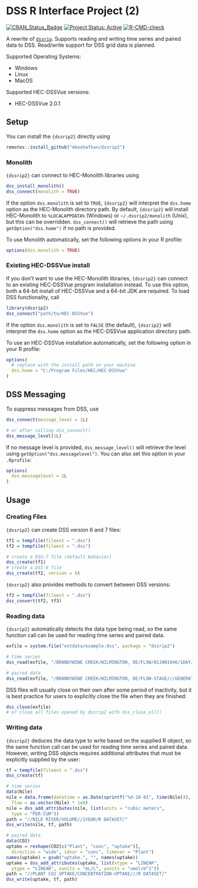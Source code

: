 # DSS R Interface Project (2)

<!-- badges: start -->
[![CRAN_Status_Badge](http://www.r-pkg.org/badges/version/dssrip2)](http://cran.r-project.org/package=dssrip2)
[![Project Status: Active](https://www.repostatus.org/badges/latest/active.svg)](https://www.repostatus.org/#active)
[![R-CMD-check](https://github.com/mkoohafkan/dssrip2/actions/workflows/R-CMD-check.yaml/badge.svg)](https://github.com/mkoohafkan/dssrip2/actions/workflows/R-CMD-check.yaml)
<!-- badges: end -->

A rewrite of [`dssrip`](https://github.com/eheisman/dssrip). Supports
reading and writing time series and paired data to DSS.
Read/write support for DSS grid data is planned.

Supported Operating Systems:
- Windows
- Linux
- MacOS

Supported HEC-DSSVue versions:
- HEC-DSSVue 2.0.1


## Setup

You can install the `{dssrip2}` directly using

```r
remotes::install_github("mkoohafkan/dssrip2")
```

### Monolith

`{dssrip2}` can connect to HEC-Monolith libraries using

```r
dss_install_monolith()
dss_connect(monolith = TRUE)
```

If the option `dss.monolith` is set to `TRUE`,
`{dssrip2}` will interpret the
`dss.home` option as the HEC-Monolith directory path.
By default, `{dssrip2}` will install HEC-Monolith to
`%LOCALAPPDATA%` (Windows) or `~/.dssrip2/monolith` (Unix),
but this can be overridden.
`dss_connect()` will retrieve the path using `getOption("dss.home")` 
if no path is provided. 

To use Monolith automatically, set the following
options in your R profile:

```r
options(dss.monolith = TRUE)
```


### Existing HEC-DSSVue install

If you don't want to use the HEC-Monolith libraries, `{dssrip2}` can
connect to an existing HEC-DSSVue program installation instead.
To use this option, both a 64-bit install of HEC-DSSVue and a 64-bit
JDK are required. To load DSS functionality, call

```r
library(dssrip2)
dss_connect("path/to/HEC-DSSVue")
```

If the option `dss.monolith` is set to `FALSE` (the default),
`{dssrip2}` will interpret the `dss.home` option as the 
HEC-DSSVue application directory path.

To use an HEC-DSSVue installation automatically,
set the following option in your R profile:

```r
options(
  # replace with the install path on your machine
  dss.home = "C:/Program Files/HEC/HEC-DSSVue"
)
```

## DSS Messaging

To suppress messages from DSS, use

```r
dss_connect(message_level = 1L)

# or after calling dss_connect()
dss_message_level(1L)
```

If no message level is provided, `dss_message_level()` will retrieve
the level using `getOption("dss.messagelevel")`. You can also set
this option in your `.Rprofile`:

```r
options(
  dss.messagelevel = 1L
)
```


## Usage

### Creating Files

`{dssrip2}` can create DSS version 6 and 7 files:

```r
tf1 = tempfile(fileext = ".dss")
tf2 = tempfile(fileext = ".dss")

# create a DSS-7 file (default behavior)
dss_create(tf1)
# create a DSS-6 file
dss_create(tf2, version = 6)
```

`{dssrip2}` also provides methods to convert between DSS versions:

```r
tf3 = tempfile(fileext = ".dss")
dss_convert(tf2, tf3)
```


### Reading data

`{dssrip2}` automatically detects the data type being read, so the same
function call can be used for reading time series and paired data.

```r
exfile = system.file("extdata/example.dss", package = "dssrip2")

# time series
dss_read(exfile, "/BRANDYWINE CREEK/WILMINGTON, DE/FLOW/01JAN1946/1DAY/USGS/")

# paired data
dss_read(exfile, "/BRANDYWINE CREEK/WILMINGTON, DE/FLOW-STAGE///GENERATED DATA PAIRS/")
```

DSS files will usually close on their own after some period of
inactivity, but it is best practice for users to explicitly close the
file when they are finished:

```r
dss_close(exfile)
# or close all files opened by dssrip2 with dss_close_all()
```

### Writing data

`{dssrip2}` deduces the data type to write based on the supplied
R object, so the same function call can be used for reading time
series and paired data. However, writing DSS objects requires
additional attributes that must be explicitly supplied by the user:

```r
tf = tempfile(fileext = ".dss")
dss_create(tf)

# time series
data(Nile)
nile = data.frame(datetime = as.Date(sprintf("%d-10-01", time(Nile))),
  flow = as.vector(Nile) * 1e8)
nile = dss_add_attributes(nile, list(units = "cubic meters",
  type = "PER-CUM"))
path = "//NILE RIVER/VOLUME//1YEAR/R DATASET/"
dss_write(nile, tf, path)

# paired data
data(CO2)
uptake = reshape(CO2[c("Plant", "conc", "uptake")],
  direction = "wide", idvar = "conc", timevar = "Plant")
names(uptake) = gsub("uptake.", "", names(uptake))
uptake = dss_add_attributes(uptake, list(xtype = "LINEAR",
  ytype = "LINEAR", xunits = "mL/L", yunits = "umol/m^2"))
path = "//PLANT CO2 UPTAKE/CONCENTRATION-UPTAKE///R DATASET/"
dss_write(uptake, tf, path)
```
